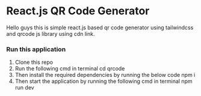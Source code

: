 # React.js QR Code Generator

Hello guys this is simple react.js based qr code generator using tailwindcss and qrcode js library using cdn link.

### Run this application

1. Clone this repo
2. Run the following cmd in terminal
  cd qrcode 
3. Then install the required dependencies by running the below code
  npm i
4. Then start the application by running the following cmd in terminal
  npm run dev
